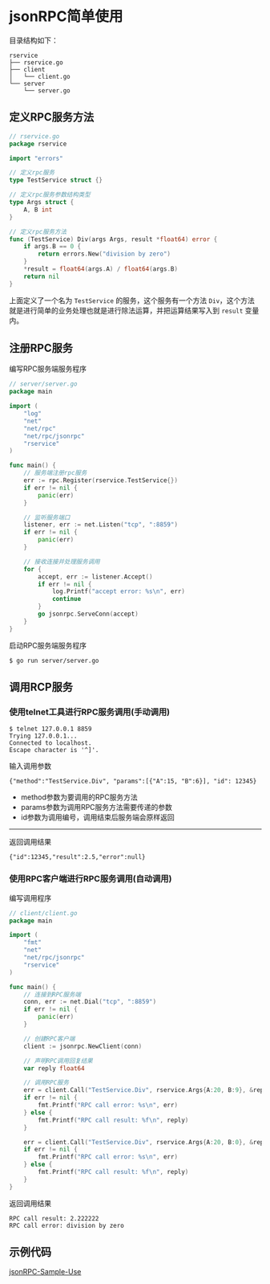 # jsonRPC简单使用

目录结构如下：

```shell
rservice
├── rservice.go
├── client
│   └── client.go
└── server
    └── server.go

```

## 定义RPC服务方法

```go
// rservice.go
package rservice

import "errors"

// 定义rpc服务
type TestService struct {}

// 定义rpc服务参数结构类型
type Args struct {
	A, B int
}

// 定义rpc服务方法
func (TestService) Div(args Args, result *float64) error {
	if args.B == 0 {
		return errors.New("division by zero")
	}
	*result = float64(args.A) / float64(args.B)
	return nil
}
```

上面定义了一个名为 `TestService` 的服务，这个服务有一个方法 `Div`，这个方法就是进行简单的业务处理也就是进行除法运算，并把运算结果写入到 `result` 变量内。

## 注册RPC服务

编写RPC服务端服务程序

```go
// server/server.go
package main

import (
	"log"
	"net"
	"net/rpc"
	"net/rpc/jsonrpc"
	"rservice"
)

func main() {
	// 服务端注册rpc服务
	err := rpc.Register(rservice.TestService{})
	if err != nil {
		panic(err)
	}

	// 监听服务端口
	listener, err := net.Listen("tcp", ":8859")
	if err != nil {
		panic(err)
	}

	// 接收连接并处理服务调用
	for {
		accept, err := listener.Accept()
		if err != nil {
			log.Printf("accept error: %s\n", err)
			continue
		}
		go jsonrpc.ServeConn(accept)
	}
}
```

启动RPC服务端服务程序

```shell
$ go run server/server.go
```

## 调用RCP服务

### 使用telnet工具进行RPC服务调用(手动调用)

```shell
$ telnet 127.0.0.1 8859
Trying 127.0.0.1...
Connected to localhost.
Escape character is '^]'.
```

输入调用参数

```shell
{"method":"TestService.Div", "params":[{"A":15, "B":6}], "id": 12345}
```

- method参数为要调用的RPC服务方法
- params参数为调用RPC服务方法需要传递的参数
- id参数为调用编号，调用结束后服务端会原样返回

----------------------------------------

返回调用结果

```shell
{"id":12345,"result":2.5,"error":null}
```

### 使用RPC客户端进行RPC服务调用(自动调用)

编写调用程序

```go
// client/client.go
package main

import (
	"fmt"
	"net"
	"net/rpc/jsonrpc"
	"rservice"
)

func main() {
	// 连接到RPC服务端
	conn, err := net.Dial("tcp", ":8859")
	if err != nil {
		panic(err)
	}

	// 创建RPC客户端
	client := jsonrpc.NewClient(conn)

	// 声明RPC调用回复结果
	var reply float64

	// 调用RPC服务
	err = client.Call("TestService.Div", rservice.Args{A:20, B:9}, &reply)
	if err != nil {
		fmt.Printf("RPC call error: %s\n", err)
	} else {
		fmt.Printf("RPC call result: %f\n", reply)
	}

	err = client.Call("TestService.Div", rservice.Args{A:20, B:0}, &reply)
	if err != nil {
		fmt.Printf("RPC call error: %s\n", err)
	} else {
		fmt.Printf("RPC call result: %f\n", reply)
	}
}
```

返回调用结果

```shell
RPC call result: 2.222222
RPC call error: division by zero
```

## 示例代码

[jsonRPC-Sample-Use](/code/golang/rservice)